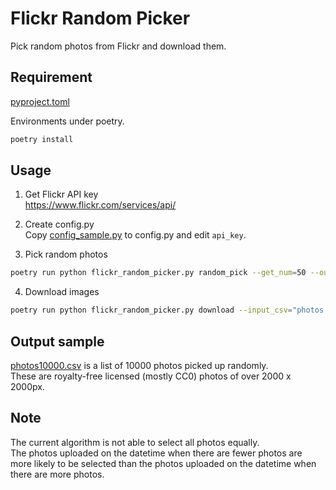 # Flickr Random Picker

Pick random photos from Flickr and download them.


## Requirement

[pyproject.toml](pyproject.toml)

Environments under poetry.

```bash
poetry install
```


## Usage

1. Get Flickr API key  
  <https://www.flickr.com/services/api/>

2. Create config.py  
  Copy [config_sample.py](config_sample.py) to config.py and edit `api_key`.

3. Pick random photos  

  ```bash
  poetry run python flickr_random_picker.py random_pick --get_num=50 --output_csv="photos.csv"
  ```

4. Download images  

  ```bash
  poetry run python flickr_random_picker.py download --input_csv="photos.csv" --output_dir="output"
  ```


## Output sample

[photos10000.csv](photos10000.csv) is a list of 10000 photos picked up randomly.  
These are royalty-free licensed (mostly CC0) photos of over 2000 x 2000px.  


## Note

The current algorithm is not able to select all photos equally.  
The photos uploaded on the datetime when there are fewer photos are more likely to be selected than the photos uploaded on the datetime when there are more photos.
